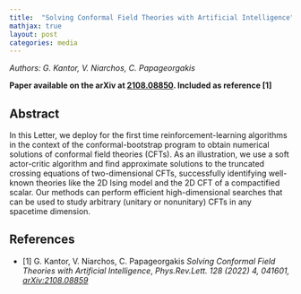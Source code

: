 ```yaml
---
title:  "Solving Conformal Field Theories with Artificial Intelligence"
mathjax: true
layout: post
categories: media
---
```

*Authors: G. Kantor, V. Niarchos, C. Papageorgakis*

__Paper available on the arXiv at [2108.08850](https://arxiv.org/abs/2108.08859). Included as reference [1]__

## Abstract

In this Letter, we deploy for the first time reinforcement-learning algorithms in the context of the conformal-bootstrap program to obtain numerical solutions of conformal field theories (CFTs). As an illustration, we use a soft actor-critic algorithm and find approximate solutions to the truncated crossing equations of two-dimensional CFTs, successfully identifying well-known theories like the 2D Ising model and the 2D CFT of a compactified scalar. Our methods can perform efficient high-dimensional searches that can be used to study arbitrary (unitary or nonunitary) CFTs in any spacetime dimension.

## References

- [1] G. Kantor, V. Niarchos, C. Papageorgakis
*Solving Conformal Field Theories with Artificial Intelligence*, 
*Phys.Rev.Lett. 128 (2022) 4, 041601, [arXiv:2108.08859](https://arxiv.org/abs/2108.08859)*
